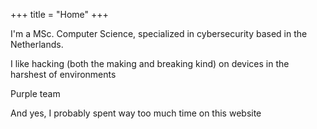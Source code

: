 +++
title = "Home"
+++

I'm a MSc. Computer Science, specialized in cybersecurity based in the Netherlands.

I like hacking (both the <span class="blue">making</span> and <span class="red">breaking</span> kind) on devices in the harshest of environments

Purple team

And yes, I probably spent way too much time on this website

